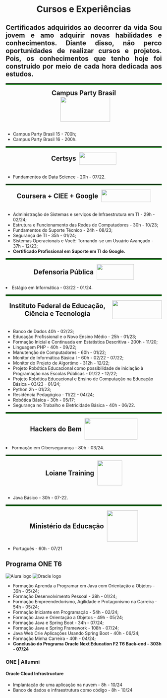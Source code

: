 <h1 align="center"> Cursos e Experiências </h1>

<h2 align="justify" >Certificados adquiridos ao decorrer da vida
 Sou jovem e amo adquirir novas habilidades e conhecimentos. Diante disso, não perco oportunidades de realizar cursos e projetos. Pois, os conhecimentos que tenho hoje foi construído por meio de cada hora dedicada aos estudos. </h2>


<hr style="border: 2px inset green;">
    <div style="text-align: center;">
        <h2 style="margin: 0"> Campus Party Brasil </h2>
        <a href="https://brasil.campus-party.org/">
            <img src="https://brasil.campus-party.org/wp-content/uploads/2021/11/LOGO_CPBRASIL-GOUVEA_BRANCO_RGB.png" height="80" width="160" style="margin-left: 10px">
        </a>   
    </div>
    <br>
    <ul>
        <li>Campus Party Brasil 15 - 700h; </li>
        <li>Campus Party Brasil 16 - 200h.</li>
    </ul> 
</hr>


<hr style = "border: 2px inset green;">
    <div style="display: flex; align-items: center; justify-content: center">
        <h2 style="margin: 0;"> Certsys</h2>
        <a href="https://www.certsys.com.br/">
            <img src="https://static.wixstatic.com/media/cc5610_bd00077ed9314b59b8600729e9027de6~mv2.png/v1/fill/w_129,h_38,al_c,q_85,usm_0.66_1.00_0.01,enc_auto/logo-horizontal-sem-fundo-1000x2000px_ed.png" height="40" width="120" style="margin-left: 10px">
        </a>    
    </div>
    <br>
    <ul>
        <li>Fundamentos de Data Science - 20h - 07/22.</li>
    </ul>
</hr>


<hr style = "border: 2px inset green;">
    <div  style="display: flex; align-items: center; justify-content: center;">
        <h2 style="margin: 0;"> Coursera + CIEE + Google</h2>
        <a href="https://www.coursera.org/">
            <img src="https://d3njjcbhbojbot.cloudfront.net/api/utilities/v1/imageproxy/https://coursera-university-assets.s3.amazonaws.com/e7/151f8a6d29490b8b5b1d3ef387eb82/removebg-preview.png?auto=format%2Ccompress&dpr=1&w=160&h=32" height="40" width="160" style="margin-left: 10px;">
        </a>
    </div>
    <br>
    <ul>
        <li> Administração de Sistemas e serviços de Infraestrutura em TI - 29h - 02/24;</li>
        <li> Estrutura e Funcionamento das Redes de Computadores - 30h - 10/23;</li>
        <li>Fundamentos do Suporte Técnico - 24h - 08/23;</li>
        <li>Segurança de TI - 35h - 01/24;</li>
        <li>Sistemas Operacionais e Você: Tornando-se um Usuário Avançado - 37h - 12/23;</li>
        <li><strong>Certificado Profissional em Suporte em TI do Google.</strong></li>
    </ul>
</hr>


<hr style ="border: 2px inset green;">
    <div style="display: flex; align-items: center; justify-content: center;"> 
        <h2 style="margin: 0;"> Defensoria Pública </h2>
        <a href="https://www.defensoria.ba.def.br/">
            <img src="https://www.defensoria.ba.def.br/wp-content/themes/defensoria/imgs/logo.png" height="50" width="120" style="margin-left: 10px;">
        </a>
    </div>
    <br>
    <lu>
        <li>Estágio em Informática - 03/22 - 01/24.</li>
    </lu>
</hr>


<hr style="border: 2px inset green;">
    <div style="display: flex; align-items: center; justify-content: center; text-align: center">
        <h2 style="margin: 0;"> Instituto Federal de Educação, Ciência  e Tecnologia </h2>
        <img src="https://portal.tco.ifsuldeminas.edu.br/images/Campus/marcaoficial/IntitutoFederal-aplica%C3%A7%C3%B5es-horizontais-02.png" height="60" width="160" style="margin-left: 10px;">
    </div>
    <br>
     <ul>
        <li> Banco de Dados 40h - 02/23;</li>
        <li> Educação Profissional e o Novo Ensino Médio - 25h - 01/23;</li>
        <li> Formação Inicial e Continuada em Estatística Descritiva - 200h - 11/20;</li>
        <li>Linguagem PHP - 40h - 09/22;</li>
        <li>Manutenção de Computadores - 60h - 01/22;</li>
        <li>Monitor de Informática Básica I - 60h - 02/22 - 07/22;</li>
        <li>Monitor do Projeto de Algortimo - 312h - 12/22;</li>
        <li>Projeto Robótica Educacional como possibilidade de iniciação à Programação nas Escolas Públicas - 01/22 - 12/22;</li>
        <li>Projeto Robótica Educacional e Ensino de Computação na Educação Básica - 03/23 - 01/24;</li>
        <li> Python 2h - 01/23;</li>
        <li> Residência Pedagógica - 11/22 - 04/24;</li>
        <li>Robótica Básica - 30h - 05/17;</li>
        <li>Segurança no Trabalho e Eletricidade Básica - 40h - 06/22.</li>
    </ul>
</hr>

<hr style="border: 2px inset green;">
    <div style="display: flex; align-items: center; justify-content: center;">
        <h2 style="margin: 0;">Hackers do Bem</h2>
        <a href="https://www.coursera.org/">
            <img src="https://www.rnp.br/arquivos/2023-06/microsoftteams-image_33.png?VersionId=Xig2dtEriSRSc9Y_UHlTmh370mD.Q_z1" height="70" width="170" style="margin-left: 10px;">
        </a>
    </div>
    <br>
    <lu>
        <li>Formação em Cibersegurança - 80h - 03/24.</li>
    </lu>
</hr>


<hr style = "border: 2px inset green;">
    <div style="display:flex; align-items: center; justify-content: center;">
        <h2 style="margin: 0;"> Loiane Training</h2>
        <a href="https://loiane.training/">
            <img src="https://cdn.jsdelivr.net/gh/devicons/devicon@latest/icons/angular/angular-original.svg" height="80" width="80" style="margin-left: 10px">
        </a>
    </div> 
    <br>
    <ul>
        <li>Java Básico - 30h - 07-22.</li>
    </ul>
</hr>


<hr style="border: 2px inset green;">
    <div style="display:flex; align-items: center; justify-content: center">
        <h2 style="margin: 0;">Ministério da Educação</h2>
        <a href="https://avamec.mec.gov.br/#/">
            <img src="https://avamec.mec.gov.br/assets/images/marca/footer/sistema.svg" height="100" width="100" style="margin-left: 10px" >
        </a>
    </div>
    <ul>
        <li>Português - 60h - 07/21</li>
    </ul>
</hr>

## Programa ONE T6

![Alura logo](https://cursos.alura.com.br/assets/images/logos/logo-alura.svg)
![Oracle logo](https://cdn2.gnarususercontent.com.br/1/1221562/b6256fa6-5fde-4cdd-a4a3-d33ebc90bb6c.png)

- Formação Aprenda a Programar em Java com Orientação a Objetos - 39h - 05/24;
- Formação Desenvolvimento Pessoal - 38h - 01/24;
- Formação Empreendedorismo, Agilidade e Protagonismo na Carreira - 54h - 05/24;
- Formação Iniciante em Programação - 54h - 02/24;
- Formação Java e Orientação a Objetos - 49h - 05/24;
- Formação Java e Spring Boot - 34h - 07/24;
- Formação Java e Spring Framework - 108h - 07/24;
- Java Web Crie Aplicações Usando Spring Boot - 40h - 06/24;
- Formação Minha Carreira - 40h - 04/24;
- **Conclusão do Programa Oracle Next Education F2 T6 Back-end - 303h - 07/24**

### ONE | Allumni
#### Oracle Cloud Infrastructure
- Implantação de uma aplicação na nuvem - 8h - 10/24
- Banco de dados e infraestrutura como código - 8h - 10/24

